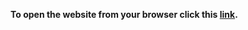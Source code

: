 **To open the website from your browser click this [link](https://htmlpreview.github.io/?https://github.com/ladiel86/interactive-cv/blob/main/index.html).**
